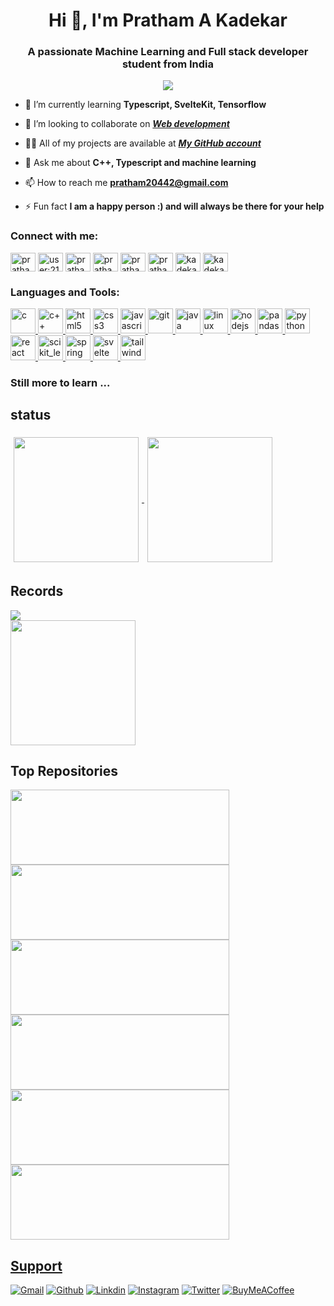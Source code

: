 <h1 align="center">Hi 👋, I'm Pratham A Kadekar</h1>
<h3 align="center">A passionate Machine Learning and Full stack developer student from India</h3>

<div align="center">
<img align="center" src="https://github.com/pratham-ak2004/pratham-ak2004/assets/124170443/33c83b40-4880-475a-828f-f09cc2b188e2"/>
</div>

<!-- - 🔭 I’m currently working on [E-Mail service](https://github.com/pratham-ak2004) -->

- 🌱 I’m currently learning **Typescript, SvelteKit, Tensorflow**

- 👯 I’m looking to collaborate on **_[Web development](https://github.com/pratham-ak2004)_**

<!-- - 🤝 I’m looking for help with [UI/UX design](https://github.com/pratham-ak2004) -->

- 👨‍💻 All of my projects are available at **_[My GitHub account](https://github.com/pratham-ak2004)_**

- 💬 Ask me about **C++, Typescript and machine learning**

- 📫 How to reach me **pratham20442@gmail.com**

- ⚡ Fun fact **I am a happy person :) and will always be there for your help**

<h3 align="left">Connect with me:</h3>
<p align="left">
<a href="https://linkedin.com/in/pratham a kadekar" target="blank"><img align="center" src="https://cdn-icons-png.flaticon.com/256/174/174857.png" alt="pratham a kadekar" height="30" width="40" /></a>
<a href="https://stackoverflow.com/users/user:21971120" target="blank"><img align="center" src="https://upload.wikimedia.org/wikipedia/commons/thumb/e/ef/Stack_Overflow_icon.svg/1200px-Stack_Overflow_icon.svg.png" alt="user:21971120" height="30" width="40" /></a>
<a href="https://kaggle.com/prathamak" target="blank"><img align="center" src="https://tinyurl.com/mtrc7km7" alt="prathamak" height="30" width="40" /></a>
<a href="https://fb.com/pratham a kadekar" target="blank"><img align="center" src="https://upload.wikimedia.org/wikipedia/commons/thumb/b/b8/2021_Facebook_icon.svg/2048px-2021_Facebook_icon.svg.png" alt="pratham a kadekar" height="30" width="40" /></a>
<a href="https://instagram.com/pratham_ak2004" target="blank"><img align="center" src="https://upload.wikimedia.org/wikipedia/commons/thumb/a/a5/Instagram_icon.png/600px-Instagram_icon.png" alt="pratham_ak2004" height="30" width="40" /></a>
<a href="https://www.leetcode.com/pratham a kadekar" target="blank"><img align="center" src="https://user-images.githubusercontent.com/63964149/152531278-5e01909d-0c2e-412a-8acc-4a06863c244d.png" alt="pratham a kadekar" height="30" width="40" /></a>
<a href="https://auth.geeksforgeeks.org/user/kadekarpra518a" target="blank"><img align="center" src="https://upload.wikimedia.org/wikipedia/commons/thumb/4/43/GeeksforGeeks.svg/1280px-GeeksforGeeks.svg.png" alt="kadekarpra518a" height="30" width="40" /></a>
<a href="https://github.com/pratham-ak2004" target="blank"><img align="center" src="https://th.bing.com/th/id/R.30c1fafc7aa1468598def16710b403e8?rik=9uTi%2f6M0Rn5JSA&riu=http%3a%2f%2fcdn.onlinewebfonts.com%2fsvg%2fimg_415633.png&ehk=jlQlkcNRQskLEzTwE9i3S3ge7NEFpmq%2fdu4JrZgs1%2bQ%3d&risl=&pid=ImgRaw&r=0" alt="kadekarpra518a" height="30" width="40" /></a>
</p>

<h3 align="left">Languages and Tools:</h3>
<p align="left">
    <!---
    <a href="https://www.blender.org/" target="_blank" rel="noreferrer"> 
        <img src="https://download.blender.org/branding/community/blender_community_badge_white.svg" alt="blender" width="40" height="40"/> 
    </a>
    --->
    <!-- <a href="https://getbootstrap.com" target="_blank" rel="noreferrer"> 
        <img src="https://getbootstrap.com/docs/5.2/assets/brand/bootstrap-logo-shadow.png" alt="bootstrap" width="40" height="40"/> 
    </a>  -->
    <a href="https://www.cprogramming.com/" target="_blank" rel="noreferrer"> 
        <img src="https://cdn.iconscout.com/icon/free/png-512/c-programming-569564.png" alt="c" width="40" height="40"/> 
    </a> 
    <a href="https://cplusplus.com/" target="_blank" rel="noreferrer"> 
        <img src="https://images.vexels.com/media/users/3/166253/isolated/preview/14bc03b7b1c2c4e2656fd4c0a981cbbc-cpp-programming-language-icon-by-vexels.png" alt="c++" width="40" height="40"/> 
    </a> 
    <a href="https://www.w3.org/html/" target="_blank" rel="noreferrer"> 
        <img src="https://logos-download.com/wp-content/uploads/2017/07/HTML5_badge.png" alt="html5" width="40" height="40"/> 
    </a> 
    <a href="https://www.w3schools.com/css/" target="_blank" rel="noreferrer"> 
        <img src="https://logospng.org/download/css-3/logo-css-3-1536.png" alt="css3" width="40" height="40"/> 
    </a> 
    <a href="https://developer.mozilla.org/en-US/docs/Web/JavaScript" target="_blank" rel="noreferrer"> 
        <img src="https://cdn-icons-png.flaticon.com/512/5968/5968292.png" alt="javascript" width="40" height="40"/> 
    </a> 
    <!---
    <a href="https://www.figma.com/" target="_blank" rel="noreferrer"> 
        <img src="https://www.vectorlogo.zone/logos/figma/figma-icon.svg" alt="figma" width="40" height="40"/> 
    </a> 
    --->
    <a href="https://git-scm.com/" target="_blank" rel="noreferrer"> 
        <img src="https://www.vectorlogo.zone/logos/git-scm/git-scm-icon.svg" alt="git" width="40" height="40"/> 
    </a> 
    <a href="https://www.java.com" target="_blank" rel="noreferrer"> 
        <img src="https://cdn-icons-png.flaticon.com/512/5968/5968282.png" alt="java" width="40" height="40"/> 
    </a> 
    <a href="https://www.linux.org/" target="_blank" rel="noreferrer"> 
        <img src="https://upload.wikimedia.org/wikipedia/commons/thumb/f/f1/Icons8_flat_linux.svg/1200px-Icons8_flat_linux.svg.png" alt="linux" width="40" height="40"/> 
    </a>
    <a href="https://nodejs.org" target="_blank" rel="noreferrer"> 
        <img src="https://i.pinimg.com/originals/c6/6a/d3/c66ad30b55d9395fc0413f0f14bd9730.png" alt="nodejs" width="40" height="40"/> 
    </a> 
    <a href="https://pandas.pydata.org/" target="_blank" rel="noreferrer"> 
        <img src="https://th.bing.com/th/id/OIP.Fx-5DRN_drOOTk5uq5ncjAAAAA?w=300&h=300&rs=1&pid=ImgDetMain" alt="pandas" width="40" height="40"/> 
    </a> 
    <a href="https://www.python.org" target="_blank" rel="noreferrer"> 
        <img src="https://i.pinimg.com/originals/4c/b7/5b/4cb75bba270525ab419c4ad4d27e6ebe.png" alt="python" width="40" height="40"/> 
    </a> 
    <a href="https://reactjs.org/" target="_blank" rel="noreferrer"> 
        <img src="https://upload.wikimedia.org/wikipedia/commons/thumb/a/a7/React-icon.svg/1150px-React-icon.svg.png" alt="react" width="40" height="40"/> 
    </a> 
    <a href="https://scikit-learn.org/" target="_blank" rel="noreferrer"> 
        <img src="https://upload.wikimedia.org/wikipedia/commons/0/05/Scikit_learn_logo_small.svg" alt="scikit_learn" width="40" height="40"/> 
    </a> 
    <a href="https://spring.io/" target="_blank" rel="noreferrer"> 
        <img src="https://www.vectorlogo.zone/logos/springio/springio-icon.svg" alt="spring" width="40" height="40"/> 
    </a> 
    <a href="https://svelte.dev/" target="_blank" rel="noreferrer"> 
        <img src="https://raw.githubusercontent.com/fiorelorenzo/svelte-splide/HEAD/images/svelte-logo.png" alt="svelte" width="40" height="40"/> 
    </a> 
    <a href="https://tailwindcss.com/" target="_blank" rel="noreferrer"> 
        <img src="https://res.cloudinary.com/startup-grind/image/upload/c_fill,dpr_3,f_auto,g_center,h_150,q_auto:good,w_150/v1/gcs/platform-data-dsc/events/Tailwind_CSS_Logo.svg_GkNDLAs.png" alt="tailwind" width="40" height="40"/> 
    </a> 
    <!-- <a href="https://opencv.org/" target="_blank" rel="noreferrer"> 
        <img src="https://www.vectorlogo.zone/logos/opencv/opencv-icon.svg" alt="opencv" width="40" height="40"/> 
    </a> 
    <a href="https://www.photoshop.com/en" target="_blank" rel="noreferrer"> 
        <img src="https://upload.wikimedia.org/wikipedia/commons/thumb/a/af/Adobe_Photoshop_CC_icon.svg/2101px-Adobe_Photoshop_CC_icon.svg.png" alt="photoshop" width="40" height="40"/> 
    </a> 
    <a href="https://www.tensorflow.org" target="_blank" rel="noreferrer"> 
        <img src="https://www.vectorlogo.zone/logos/tensorflow/tensorflow-icon.svg" alt="tensorflow" width="40" height="40"/> 
    </a> -->
</p>

### Still more to learn ...

## status

<!---
[![Pratham's github status](https://github-readme-stats.vercel.app/api?username=pratham-ak2004&show_icons=true&theme=radical)](https://github.com/anuraghazra/github-readme-stats)

[![Pratham's most used languages](https://github-readme-stats.vercel.app/api/top-langs/?username=pratham-ak2004&layout=compact)](https://github.com/anuraghazra/github-readme-stats)
--->
<div class="status" style="grid-auto-columns:auto;">
    <a href="https://github.com/anuraghazra/github-readme-stats">
    <img height=200 align="center" style="margin:5px" src="https://github-readme-stats.vercel.app/api?username=pratham-ak2004&theme=tokyonight&hide_border=true&include_all_commits=true&include_private=true" />
    </a>
    <a href="https://github.com/anuraghazra/convoychat">
    <img height=200 align="center" style="margin:5px" src="https://github-readme-stats.vercel.app/api/top-langs?username=pratham-ak2004&layout=compact&langs_count=8&card_width=320&theme=tokyonight&hide_border=true&include_all_commits=true&include_private=true" />
    </a>
</div>

## Records

<!-- [![](https://visitcount.itsvg.in/api?id=pratham-ak2004&icon=2&color=0)](https://visitcount.itsvg.in)<br> -->

<div class="status" style="display:flex;flex-direction:column">
    <a href="https://github.com/anuraghazra/convoychat">
    <img src="https://github-contributor-stats.vercel.app/api?username=pratham-ak2004&limit=5&theme=tokyonight&combine_all_yearly_contributions=true&hide_border=true">
    </a>
    <a href="https://github.com/anuraghazra/convoychat">
    <img height=200 src="https://github-readme-streak-stats.herokuapp.com/?user=pratham-ak2004&theme=tokyonight&hide_border=true" />
    </a>
</div>

## Top Repositories

<!---
[![College Restaurant menu](https://github-readme-stats.vercel.app/api/pin/?username=pratham-ak2004&repo=restaurant-menu)](https://github.com/pratham-ak2004/restaurant-menu)
[![SMS Spam Classifier](https://github-readme-stats.vercel.app/api/pin/?username=pratham-ak2004&repo=sms-spam-classifier)](https://github.com/pratham-ak2004/sms-spam-classifier)
[![PDF-Reader](https://github-readme-stats.vercel.app/api/pin/?username=pratham-ak2004&repo=PDF-Reader)](https://github.com/pratham-ak2004/PDF-Reader)
--->
<div class="repos" style="grid-auto-columns: auto;">
    <a href="https://github.com/pratham-ak2004/Run">
    <img height=120 width=350 align="center" src="https://github-readme-stats.vercel.app/api/pin/?username=pratham-ak2004&repo=Run&theme=tokyonight&hide_border=false" />
    </a>
    <a href="https://github.com/pratham-ak2004/sms-spam-classifier">
    <img height=120 width=350 align="center" src="https://github-readme-stats.vercel.app/api/pin/?username=pratham-ak2004&repo=sms-spam-classifier&theme=tokyonight&hide_border=false" />
    </a>
    <a href="https://github.com/pratham-ak2004/Tensorflow-windows-installation-guide">
    <img height=120 width=350 align="center" src="https://github-readme-stats.vercel.app/api/pin/?username=pratham-ak2004&repo=Tensorflow-windows-installation-guide&theme=tokyonight&hide_border=false" />
    </a>
    <a href="https://github.com/pratham-ak2004/real-incognito">
    <img height=120 width=350 align="center" src="https://github-readme-stats.vercel.app/api/pin/?username=pratham-ak2004&repo=real-incognito&theme=tokyonight&hide_border=false" />
    </a>
    <a href="https://github.com/pratham-ak2004/HF24-TechMen/tree/main">
    <img height=120 width=350 align="center" src="https://github-readme-stats.vercel.app/api/pin/?username=pratham-ak2004&repo=HF24-TechMen&theme=tokyonight&hide_border=false" />
    </a>
    <!-- <a href="https://github.com/pratham-ak2004/URL-Store">
    <img height=120 width=350 align="center" src="https://github-readme-stats.vercel.app/api/pin/?username=pratham-ak2004&repo=URL-store&theme=tokyonight&hide_border=false" />
    </a>
    <a href="https://github.com/pratham-ak2004/URL-Shortner-backend">
    <img height=120 width=350 align="center" src="https://github-readme-stats.vercel.app/api/pin/?username=pratham-ak2004&repo=URL-Shortner-backend&theme=tokyonight&hide_border=false" />
    </a> -->
    <a href="https://github.com/pratham-ak2004/PDF-Reader">
    <img height=120 width=350 align="center" src="https://github-readme-stats.vercel.app/api/pin/?username=pratham-ak2004&repo=PDF-Reader&theme=tokyonight&hide_border=false" />
</div>

## Support

[![Gmail](https://img.shields.io/badge/Gmail-EA4335.svg?style=for-the-badge&logo=Gmail&logoColor=white)](pratham20442@gmail.com)
[![Github](https://img.shields.io/badge/GitHub-181717.svg?style=for-the-badge&logo=GitHub&logoColor=white)](https://github.com/pratham-ak2004)
[![Linkdin](https://img.shields.io/badge/LinkedIn-0A66C2.svg?style=for-the-badge&logo=LinkedIn&logoColor=white)](https://www.linkedin.com/in/pratham-a-kadekar-8397a7249/)
[![Instagram](https://img.shields.io/badge/Instagram-E4405F.svg?style=for-the-badge&logo=Instagram&logoColor=white)](https://www.instagram.com/pratham_ak2004)
[![Twitter](https://img.shields.io/badge/Twitter-1D9BF0.svg?style=for-the-badge&logo=Twitter&logoColor=white)](https://twitter.com/a_kadekar1010)
[![BuyMeACoffee](https://img.shields.io/badge/Buy%20Me%20a%20Coffee-ffdd00?style=for-the-badge&logo=buy-me-a-coffee&logoColor=black)](https://www.buymeacoffee.com/pratham.ak2004)
